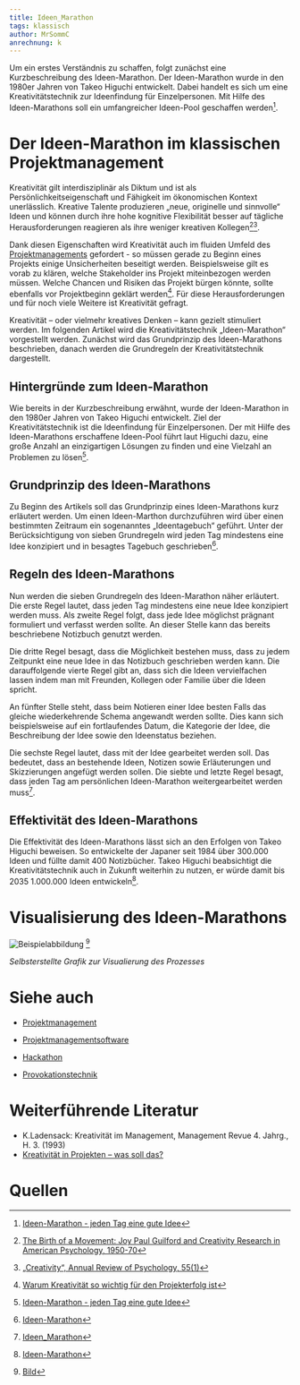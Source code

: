 ```yaml
---
title: Ideen_Marathon
tags: klassisch
author: MrSommC
anrechnung: k
---
```




Um ein erstes Verständnis zu schaffen, folgt zunächst eine Kurzbeschreibung des Ideen-Marathon.
Der Ideen-Marathon wurde in den 1980er Jahren von Takeo Higuchi entwickelt. Dabei handelt es sich um eine Kreativitätstechnik zur Ideenfindung für Einzelpersonen. 
Mit Hilfe des Ideen-Marathons soll ein umfangreicher Ideen-Pool geschaffen werden[^1].

# Der Ideen-Marathon im klassischen Projektmanagement

Kreativität gilt interdisziplinär als Diktum und ist als Persönlichkeitseigenschaft und Fähigkeit im ökonomischen Kontext unerlässlich. Kreative Talente produzieren „neue, 
originelle und sinnvolle“ Ideen und können durch ihre hohe kognitive Flexibilität besser auf tägliche Herausforderungen reagieren als ihre weniger kreativen Kollegen[^2][^3]. 

Dank diesen Eigenschaften wird Kreativität auch im fluiden Umfeld des [Projektmanagements](Projektmanagement.md) gefordert - so müssen gerade zu Beginn eines Projekts einige 
Unsicherheiten beseitigt werden. Beispielsweise gilt es vorab zu klären, welche Stakeholder ins Projekt miteinbezogen werden müssen. Welche Chancen und Risiken das Projekt 
bürgen könnte, sollte 
ebenfalls vor Projektbeginn geklärt werden[^4]. Für diese Herausforderungen und für noch viele Weitere ist Kreativität gefragt. 

Kreativität – oder vielmehr kreatives Denken – kann gezielt stimuliert werden. Im folgenden Artikel wird die Kreativitätstechnik „Ideen-Marathon“ vorgestellt werden. Zunächst 
wird das Grundprinzip des Ideen-Marathons beschrieben, danach werden die Grundregeln der Kreativitätstechnik dargestellt. 

## Hintergründe zum Ideen-Marathon

Wie bereits in der Kurzbeschreibung erwähnt, wurde der Ideen-Marathon in den 1980er Jahren von Takeo Higuchi entwickelt. Ziel der Kreativitätstechnik ist die Ideenfindung für 
Einzelpersonen. 
Der mit Hilfe des Ideen-Marathons erschaffene Ideen-Pool führt laut Higuchi dazu, eine große Anzahl an einzigartigen Lösungen zu finden und eine Vielzahl an Problemen zu 
lösen[^1].

## Grundprinzip des Ideen-Marathons

Zu Beginn des Artikels soll das Grundprinzip eines Ideen-Marathons kurz erläutert werden.
Um einen Ideen-Marthon durchzuführen wird über einen bestimmten Zeitraum ein sogenanntes „Ideentagebuch“ geführt. Unter der Berücksichtigung von sieben Grundregeln wird jeden 
Tag mindestens eine Idee konzipiert und in besagtes Tagebuch geschrieben[^5].

## Regeln des Ideen-Marathons

Nun werden die sieben Grundregeln des Ideen-Marathon näher erläutert. 
Die erste Regel lautet, dass jeden Tag mindestens eine neue Idee konzipiert werden muss. 
Als zweite Regel folgt, dass jede Idee möglichst prägnant formuliert und verfasst werden sollte. 
An dieser Stelle kann das bereits beschriebene Notizbuch genutzt werden.

Die dritte Regel besagt, dass die Möglichkeit bestehen muss, dass zu jedem Zeitpunkt eine neue Idee in das Notizbuch geschrieben werden kann. 
Die darauffolgende vierte Regel gibt an, dass sich die Ideen vervielfachen lassen indem man mit Freunden, Kollegen oder Familie über die Ideen spricht.  

An fünfter Stelle steht, dass beim Notieren einer Idee besten Falls das gleiche wiederkehrende Schema angewandt werden sollte. Dies kann sich beispielsweise auf ein 
fortlaufendes Datum, die Kategorie der Idee, die Beschreibung der Idee sowie den Ideenstatus beziehen. 

Die sechste Regel lautet, dass mit der Idee gearbeitet werden soll. Das bedeutet, dass an bestehende Ideen, Notizen sowie Erläuterungen und Skizzierungen angefügt werden sollen. 
Die siebte und letzte Regel besagt, dass jeden Tag am persönlichen Ideen-Marathon weitergearbeitet werden muss[^6].


## Effektivität des Ideen-Marathons

Die Effektivität des Ideen-Marathons lässt sich an den Erfolgen von Takeo Higuchi beweisen. So entwickelte der Japaner seit 1984 über 300.000 Ideen und füllte damit 400 
Notizbücher.
Takeo Higuchi beabsichtigt die Kreativitätstechnik auch in Zukunft weiterhin zu nutzen, er würde damit bis 2035 1.000.000 Ideen entwickeln[^5].




# Visualisierung des Ideen-Marathons



![Beispielabbildung](Ideen_Marathon/GrafikIM.png) [^7]

*Selbsterstellte Grafik zur Visualierung des Prozesses*


# Siehe auch

* [Projektmanagement](Projektmanagement.md)
 
* [Projektmanagementsoftware](Projektmanagementsoftware.md)
 
* [Hackathon](Hackathon.md)

* [Provokationstechnik](Provokationstechnik.md)

# Weiterführende Literatur

* K.Ladensack: Kreativität im Management, Management Revue 4. Jahrg., H. 3. (1993)
* [Kreativität in Projekten – was soll das?](https://www.projektmagazin.de/meilenstein/projektmanagement-blog/kreativitaet-projekten-was-soll-das_1097100)

# Quellen

[^1]: [Ideen-Marathon - jeden Tag eine gute Idee](https://www.creaffective.de/2010/12/ideen-marathon-jeden-tag-eine-gute-idee/)
[^2]: [The Birth of a Movement: Joy Paul Guilford and Creativity Research in American Psychology, 1950-70](https://www.academia.edu/5227271/The_Birth_of_a_Movement_Joy_Paul_Guilford_and_Creativity_Research_in_American_Psychology_1950_70)
[^3]: [„Creativity“, Annual Review of Psychology, 55(1)](http://people.wku.edu/richard.miller/creativity.pdf)
[^4]: [Warum Kreativität so wichtig für den Projekterfolg ist](https://projekte-leicht-gemacht.de/blog/softskills/kreativitaet/kreativitaet-projektmanagement/)
[^5]: [Ideen-Marathon](https://www.deinlexikon.de/wiki/Ideen-Marathon)
[^6]: [Ideen_Marathon](https://de.wikipedia.org/wiki/Ideen-Marathon)
[^7]: [Bild](https://de.wikipedia.org/wiki/Ideen-Marathon)


